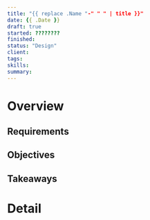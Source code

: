 ```yaml
---
title: "{{ replace .Name "-" " " | title }}"
date: {{ .Date }}
draft: true
started: ????????
finished:
status: "Design"
client:
tags:
skills:
summary:
---
```


# Overview

## Requirements

## Objectives

## Takeaways

# Detail


